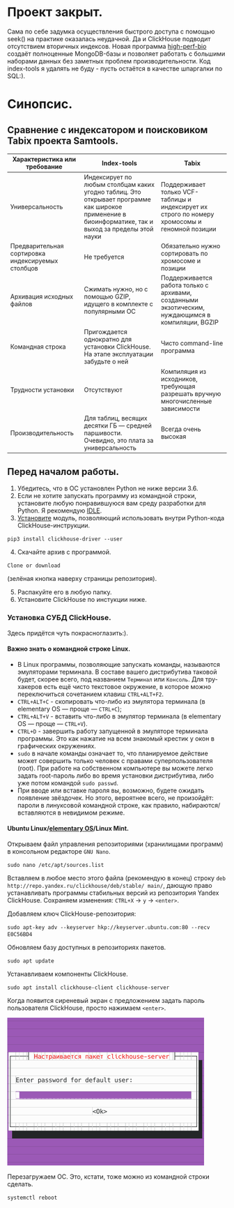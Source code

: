 # Проект закрыт.
Сама по себе задумка осуществления быстрого доступа с помощью seek() на практике оказалась неудачной. Да и ClickHouse подводит отсутствием вторичных индексов. Новая программа [high-perf-bio](https://github.com/PlatonB/high-perf-bio) создаёт полноценные MongoDB-базы и позволяет работать с большими наборами данных без заметных проблем производительности. Код index-tools я удалять не буду - пусть остаётся в качестве шпаргалки по SQL:).

# Синопсис.
## Сравнение с индексатором и поисковиком Tabix проекта Samtools.
| Характеристика или требование | Index-tools | Tabix |
| -------------- | ----------- | ----- |
| Универсальность | Индексирует по любым столбцам каких угодно таблиц. Это открывает программе как широкое применение в биоинформатике, так и выход за пределы этой науки | Поддерживает только VCF-таблицы и индексирует их строго по номеру хромосомы и геномной позиции |
| Предварительная сортировка индексируемых столбцов | Не требуется | Обязательно нужно сортировать по хромосоме и позиции |
| Архивация исходных файлов | Сжимать нужно, но с помощью GZIP, идущего в комплекте с популярными ОС | Поддерживается работа только с архивами, созданными экзотическим, нуждающимся в компиляции, BGZIP |
| Командная строка | Пригождается однократно для установки ClickHouse. На этапе эксплуатации забудьте о ней | Чисто command-line программа |
| Трудности установки | Отсутствуют | Компиляция из исходников, требующая разрешать вручную многочисленные зависимости |
| Производительность | Для таблиц, весящих десятки ГБ — средней паршивости. Очевидно, это плата за универсальность | Всегда очень высокая |

## Перед началом работы.
1. Убедитесь, что в ОС установлен Python не ниже версии 3.6.
2. Если не хотите запускать программу из командной строки, установите любую понравившуюся вам среду разработки для Python. Я рекомендую [IDLE](https://github.com/PlatonB/bioinformatic-python-scripts#установка-среды-разработки).
3. [Установите](https://github.com/PlatonB/index-tools#важно-знать-о-командной-строке-linux) модуль, позволяющий использовать внутри Python-кода ClickHouse-инструкции.
```
pip3 install clickhouse-driver --user
```

4. Скачайте архив с программой.
```
Clone or download
```
(зелёная кнопка наверху страницы репозитория).

5. Распакуйте его в любую папку.
6. Установите ClickHouse по инстукции ниже.

### Установка СУБД ClickHouse.
Здесь придётся чуть покрасноглазить:).

#### Важно знать о командной строке Linux.
- В Linux программы, позволяющие запускать команды, называются эмуляторами терминала. В составе вашего дистрибутива таковой будет, скорее всего, под названием `Терминал` или `Консоль`. Для тру-хакеров есть ещё чисто текстовое окружение, в которое можно переключиться сочетанием клавиш `CTRL+ALT+F2`.
- `CTRL+ALT+C` - скопировать что-либо из эмулятора терминала (в elementary OS — проще — `CTRL+C`);
- `CTRL+ALT+V` - вставить что-либо в эмулятор терминала (в elementary OS — проще — `CTRL+V`).
- `CTRL+D` - завершить работу запущенной в эмуляторе терминала программы. Это как нажатие на всем знакомый крестик у окон в графических окружениях.
- `sudo` в начале команды означает то, что планируемое действие может совершить только человек с правами суперпользователя (root). При работе на собственном компьютере вы можете легко задать root-пароль либо во время установки дистрибутива, либо уже потом командой `sudo passwd`.
- При вводе или вставке пароля вы, возможно, будете ожидать появление звёздочек. Но этого, вероятнее всего, не произойдёт: пароли в линуксовой командной строке, как правило, набираются/вставляются в невидимом режиме.

#### Ubuntu Linux/[elementary OS](https://elementary.io/ru/)/Linux Mint.
Открываем файл управления репозиториями (хранилищами программ) в консольном редакторе `GNU Nano`.
```
sudo nano /etc/apt/sources.list
```

Вставляем в любое место этого файла (рекомендую в конец) строку `deb http://repo.yandex.ru/clickhouse/deb/stable/ main/`, дающую право устанавливать программы стабильных версий из репозитория Yandex ClickHouse. Сохраняем изменения: `CTRL+X` → `y` → `<enter>`.

Добавляем ключ ClickHouse-репозитория:
```
sudo apt-key adv --keyserver hkp://keyserver.ubuntu.com:80 --recv E0C56BD4
```

Обновляем базу доступных в репозиториях пакетов.
```
sudo apt update
```

Устанавливаем компоненты ClickHouse.
```
sudo apt install clickhouse-client clickhouse-server
```

Когда появится сиреневый экран с предложением задать пароль пользователя ClickHouse, просто нажимаем `<enter>`.

![Текст](https://raw.githubusercontent.com/PlatonB/index-tools/master/gallery/ClickHouse_password.png)

Перезагружаем ОС. Это, кстати, тоже можно из командной строки сделать.
```
systemctl reboot
```
